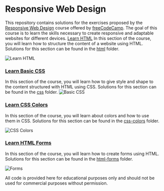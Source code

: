 # Responsive Web Design
This repository contains solutions for the exercises proposed by the [Responsive Web Design](https://www.freecodecamp.org/learn/2022/responsive-web-design/) course offered by [freeCodeCamp](https://www.freecodecamp.org/). The goal of this course is to learn the skills necessary to create responsive and adaptable websites for different devices.
[Learn HTML](https://www.freecodecamp.org/learn/2022/responsive-web-design/#learn-html-by-building-a-cat-photo-app)
In this section of the course, you will learn how to structure the content of a website using HTML. Solutions for this section can be found in the [html](https://github.com/PauloRoberto2/NewResponsiveWebDesign/tree/main/Survey/LearnHTML) folder.

![Learn HTML](https://user-images.githubusercontent.com/56531195/215421270-2d1c33eb-87b9-4ad1-9a86-b0889b44d6a1.png)

### [Learn Basic CSS](https://www.freecodecamp.org/portuguese/learn/2022/responsive-web-design/#learn-basic-css-by-building-a-cafe-menu)
In this section of the course, you will learn how to give style and shape to the content structured with HTML using CSS. Solutions for this section can be found in the [css](https://github.com/PauloRoberto2/NewResponsiveWebDesign/tree/main/Survey/LearnBasicCSS) folder.
![Basic CSS](https://user-images.githubusercontent.com/56531195/215419689-f1f36366-64f5-4000-9cbe-6cd74c4741d8.png)

### [Learn CSS Colors](https://www.freecodecamp.org/learn/2022/responsive-web-design/#learn-css-colors-by-building-a-set-of-colored-markers)
In this section of the course, you will learn about colors and how to use them in CSS. Solutions for this section can be found in the [css-colors](https://github.com/PauloRoberto2/NewResponsiveWebDesign/tree/main/Survey/LearnCSSColors) folder.

![CSS Colors](https://user-images.githubusercontent.com/56531195/215421315-b41072e2-100f-4561-a85c-2b7d3126790c.png)

### [Learn HTML Forms](https://www.freecodecamp.org/learn/2022/responsive-web-design/#learn-html-forms-by-building-a-registration-form)
In this section of the course, you will learn how to create forms using HTML. Solutions for this section can be found in the [html-forms](https://github.com/PauloRoberto2/NewResponsiveWebDesign/tree/main/Survey/LearnHTMLForms) folder.

![Forms](https://user-images.githubusercontent.com/56531195/215638693-cf16c338-cd7d-4f68-adfd-397c3fcfb80a.png)

All code is provided here for educational purposes only and should not be used for commercial purposes without permission.
